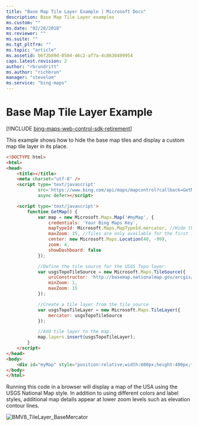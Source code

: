 ```yaml
---
title: "Base Map Tile Layer Example | Microsoft Docs"
description: Base Map Tile Layer examples
ms.custom: ""
ms.date: "02/28/2018"
ms.reviewer: ""
ms.suite: ""
ms.tgt_pltfrm: ""
ms.topic: "article"
ms.assetid: b6f2b89d-0504-46c2-af7a-4c8630499954
caps.latest.revision: 2
author: "rbrundritt"
ms.author: "richbrun"
manager: "stevelom"
ms.service: "bing-maps"
---
```


# Base Map Tile Layer Example

[!INCLUDE [bing-maps-web-control-sdk-retirement](../../../includes/bing-maps-web-control-sdk-retirement.md)]

This example shows how to hide the base map tiles and display a custom map tile layer in its place.

```html
<!DOCTYPE html>
<html>
<head>
    <title></title>
    <meta charset="utf-8" />
    <script type='text/javascript'
            src='https://www.bing.com/api/maps/mapcontrol?callback=GetMap'
            async defer></script>

    <script type='text/javascript'>
        function GetMap() {
            var map = new Microsoft.Maps.Map('#myMap', {
                credentials: 'Your Bing Maps Key',
                mapTypeId: Microsoft.Maps.MapTypeId.mercator, //Hide the base map tile layer.
                maxZoom: 15, //Tiles are only available for the first 15 zoom levels.
                center: new Microsoft.Maps.Location(40, -99),
                zoom: 4,
                showDashboard: false 
            });

            //Define the tile source for the USGS Topo layer.
            var usgsTopoTileSource = new Microsoft.Maps.TileSource({
                uriConstructor: 'http://basemap.nationalmap.gov/arcgis/rest/services/USGSTopo/MapServer/tile/{zoom}/{y}/{x}',
                minZoom: 1,
                maxZoom: 15
            });

            //Create a tile layer from the tile source
            var usgsTopoTileLayer = new Microsoft.Maps.TileLayer({
                mercator: usgsTopoTileSource
            });

            //Add tile layer to the map.
            map.layers.insert(usgsTopoTileLayer);
        }
    </script>
</head>
<body>
    <div id="myMap" style="position:relative;width:600px;height:400px;"></div>
</body>
</html>
```

Running this code in a browser will display a map of the USA using the USGS National Map style. In addition to using different colors and label styles, additional map details appear at lower zoom levels such as elevation contour lines.

![BMV8_TileLayer_BaseMercator](../../media/bmv8-tilelayer-basemercator.PNG)
